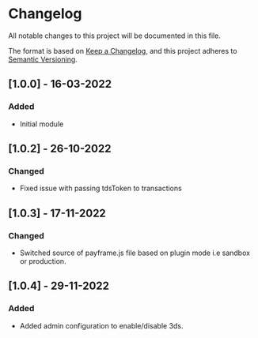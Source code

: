 # Changelog
All notable changes to this project will be documented in this file.

The format is based on [Keep a Changelog](https://keepachangelog.com/en/1.0.0/),
and this project adheres to [Semantic Versioning](https://semver.org/spec/v2.0.0.html).

## [1.0.0] - 16-03-2022
### Added
- Initial module

## [1.0.2] - 26-10-2022
### Changed
- Fixed issue with passing tdsToken to transactions

## [1.0.3] - 17-11-2022
### Changed
- Switched source of payframe.js file based on plugin mode i.e sandbox or production. 

## [1.0.4] - 29-11-2022
### Added
- Added admin configuration to enable/disable 3ds. 
